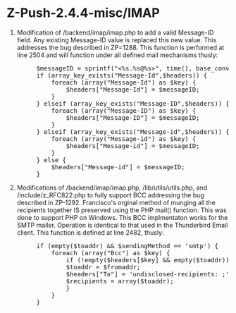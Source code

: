 # Z-Push-2.4.4-misc/IMAP

1) Modification of /backend/imap/imap.php to add a valid Message-ID field.  Any existing Message-ID value is replaced this new value.
This addresses the bug described in ZP=1288.  This function is performed at line 2504 and will function under all defined mail
mechanisms thusly:

<pre>
		$messageID = sprintf("<%s.%s@%s>", time(), base_convert(bin2hex(openssl_random_pseudo_bytes(8)), 16, 36), $_SERVER['SERVER_NAME']);
		if (array_key_exists("Message-Id",$headers)) {
			foreach (array("Message-Id") as $key) {
				$headers["Message-Id"] = $messageID;
			}
		} elseif (array_key_exists("Message-ID",$headers)) {
			foreach (array("Message-ID") as $key) {
				$headers["Message-ID"] = $messageID;
			}
		} elseif (array_key_exists("Message-id",$headers)) {
			foreach (array("Message-id") as $key) {
				$headers["Message-id"] = $messageID;
			}
		} else {
			$headers["Message-id"] = $messageID;
		}	
</pre>

2) Modifications of /backend/imap/imap.php, /lib/utils/utils.php, and /include/z_RFC822.php to fully support BCC addressing the bug
described in ZP-1292. Francisco's orginal method of munging all the recipients together IS preserved using the PHP mail() function.
This was done to support PHP on Windows.  This BCC implmentaton works for the SMTP mailer.  Operation is identical to that used in
the Thunderbird Email client.  This function is defined at line 2482, thusly:

<pre>
		if (empty($toaddr) && $sendingMethod == 'smtp') {
			foreach (array("Bcc") as $key) {
				if (!empty($headers[$key] && empty($toaddr))) {
				$toaddr = $fromaddr;
			    $headers["To"] = 'undisclosed-recipients: ;'; 
			    $recipients = array($toaddr);
				}
			}
		}
</pre>


